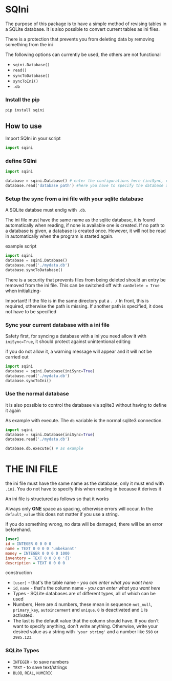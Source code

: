 # SQIni
The purpose of this package is to have a simple method of revising tables in a SQLite database. It is also possible to convert current tables as ini files.

There is a protection that prevents you from deleting data by removing something from the ini

The following options can currently be used, the others are not functional
- ``sqini.Database()``
- ``read()``
- ``syncToDatabase()``
- ``syncToIni()``
- ``.db``


### Install the pip

```
pip install sqini
```

## How to use

Import SQIni in your script

```python
import sqini
```

### define SQIni

```python
import sqini

database = sqini.Database() # enter the configurations here (iniSync, canDelete)
database.read('database path') #here you have to specify the database and the path
```

### Setup the sync from a ini file with your sqlite database

A SQLite databse must endig with `.db`.

The ini file must have the same name as the sqlite database, it is found automatically when reading, if none is available one is created.
If no path to a database is given, a database is created once. However, it will not be read in automatically when the program is started again.

example script
```python
import sqini
database = sqini.Database()
database.read('./mydata.db')
database.syncToDatabase()
```

There is a security that prevents files from being deleted should an entry be removed from the ini file. This can be switched off with `canDelete = True` when initializing-

Important! If the file is in the same directory put a `. /` In front, this is required, otherwise the path is missing. If another path is specified, it does not have to be specified


### Sync your current database with a ini file

Safety first, for syncing a database with a ini you need allow it with `iniSync=True`, it should protect against unintentional editing

if you do not allow it, a warning message will appear and it will not be carried out
```python
import sqini
database = sqini.Database(iniSync=True)
database.read('./mydata.db')
database.syncToIni()
```

### Use the normal database

it is also possible to control the database via sqlite3 without having to define it again

As example with execute. The `db` variable is the normal sqlite3 connection.
```python
import sqini
database = sqini.Database(iniSync=True)
database.read('./mydata.db')

database.db.execute() # as example
```


# THE INI FILE
the ini file must have the same name as the database, only it must end with `.ini`. You do not have to specify this when reading in because it derives it

An ini file is structured as follows so that it works

Always only **ONE** space as spacing, otherwise errors will occur. In the `default_value` this does not matter if you use a string.

If you do something wrong, no data will be damaged, there will be an error beforehand.
```ini
[user]
id = INTEGER 0 0 0 0
name = TEXT 0 0 0 0 'unbekannt'
money = INTEGER 0 0 0 0 1000
inventory = TEXT 0 0 0 0 '{}'
description = TEXT 0 0 0 0
```

construction

- `[user]` - that's the table name - *you can enter what you want here*
- `id`, `name` - that's the column name - *you can enter what you want here*
- Types - SQLite databases are of different types, all of which can be used
- Numbers, Here are 4 numbers, these mean in sequence `not_null`, `primary_key`, `autoincerment` and `unique`. `0` is deactivated and `1` is activated.
- The last is the default value that the column should have.
  If you don't want to specify anything, don't write anything. Otherwise, write your desired value as a string with `'your string'` and a number like `598` or `2985.123`.
  
### SQLite Types

- `INTEGER` - to save numbers
- `TEXT` - to save text/strings
- `BLOB`, `REAL`, `NUMERIC`